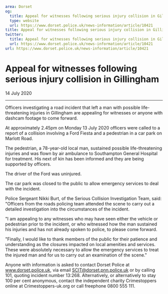 ```yaml
area: Dorset
og:
  title: Appeal for witnesses following serious injury collision in Gillingham
  type: website
  url: https://www.dorset.police.uk/news-information/article/10421
title: Appeal for witnesses following serious injury collision in Gillingham |
twitter:
  title: Appeal for witnesses following serious injury collision in Gillingham
  url: https://www.dorset.police.uk/news-information/article/10421
url: https://www.dorset.police.uk/news-information/article/10421
```

# Appeal for witnesses following serious injury collision in Gillingham

14 July 2020

* * *

Officers investigating a road incident that left a man with possible life-threatening injuries in Gillingham are appealing for witnesses or anyone with dashcam footage to come forward.

At approximately 2.45pm on Monday 13 July 2020 officers were called to a report of a collision involving a Ford Fiesta and a pedestrian in a car park on Marlott Road.

The pedestrian, a 78-year-old local man, sustained possible life-threatening injuries and was flown by air ambulance to Southampton General Hospital for treatment. His next of kin has been informed and they are being supported by officers.

The driver of the Ford was uninjured.

The car park was closed to the public to allow emergency services to deal with the incident.

Police Sergeant Nikki Burt, of the Serious Collision Investigation Team, said: "Officers from the roads policing team attended the scene to carry out a detailed investigation into the circumstances of the incident.

"I am appealing to any witnesses who may have seen either the vehicle or pedestrian prior to the incident, or who witnessed how the man sustained his injuries and has not already spoken to police, to please come forward.

"Finally, I would like to thank members of the public for their patience and understanding as the closures impacted on local amenities and services. These were absolutely necessary to allow the emergency services to treat the injured man and for us to carry out an examination of the scene."

Anyone with information is asked to contact Dorset Police at www.dorset.police.uk, via email SCIT@dorset.pnn.police.uk or by calling 101, quoting incident number 13:268. Alternatively, or alternatively to stay 100 per cent anonymous, contact the independent charity Crimestoppers online at Crimestoppers-uk.org or call freephone 0800 555 111.
